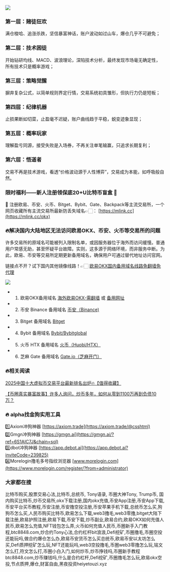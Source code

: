 [![](https://307e939.webp.li/Gt8fGNIWMAAXKA1.jpeg)](https://btc8848.com/top-10-exchanges)

### 第一层：赌徒狂欢
满仓梭哈、追涨杀跌，坚信暴富神话，账户波动如过山车，爆仓几乎不可避免；

### 第二层：技术困徒
开始钻研均线、MACD、波浪理论，深陷技术分析，最终发现市场毫无确定性，所有技术只是概率游戏；

### 第三层：策略觉醒
摒弃复杂公式，以简单规则界定行情，交易系统初具雏形，但执行力仍是短板；

### 第四层：纪律机器
止损果断如切菜，止盈毫不迟疑，账户曲线趋于平稳，蜕变迹象显现；

### 第五层：概率玩家
理解盈亏同源，接受失败是入场券，不再关注单笔输赢，只追求长期复利；

### 第六层：悟道者
交易不再是技术游戏，看透“价格波动源于人性博弈”，交易成为本能，如呼吸般自然。

### 限时福利——新人注册领保底20+U比特币盲盒 🎁
🎁 注册欧易、币安、火币、Bitget、Bybit、Gate、Backpack等主流交易所，一个网页收藏所有主流交易所最新防丢失域名👉🏻： [https://mlink.cc](https://mlink.cc/okx)

### 🔥解决国内大陆地区无法访问欧易OKX、币安、火币等交易所的问题
许多交易所的原域名可能被列入限制名单，或因服务器位于海外而访问缓慢。普通用户常感无助，甚至怀疑平台故障。实则，这多源于网络环境，而非服务中断。为此，欧易、币安等交易所定期更新备用域名，确保用户可通过替代地址访问官网。

链接点不开？试下国内其他镜像线路！👉🏻 [欧易OKX国内备用域名线路免翻墙免代理](https://vlink.cc/okxcn)

[![](https://307e939.webp.li/20250812124552161.png)](https://vlink.cc/okxcn)


- 1. 欧易OKX备用域名 [海外欧易OKX-需翻墙](https://www.okx.com/join/76527935) 或 [备用网址](https://www.oucnyi.net/zh-hans/join/76527935) 
- 2. 币安 Binance 备用域名 [币安（Binance)](https://accounts.binance.com/zh-CN/register?ref=36457687)
- 3. Bitget 备用域名 [Bitget](https://www.bitget.com/zh-CN/referral/register?from=referral&clacCode=VRNEYUTR)
- 4. Bybit 备用域名 [Bybit/Bybitglobal](https://www.bybitglobal.com/zh-MY/invite/?ref=VMKORMM)
- 5. 火币 HTX 备用域名 [火币（Huobi/HTX）](https://www.htx.com/invite/zh-cn/1f?invite_code=whf45223)
- 6. 芝麻 Gate 备用域名 [Gate.io（芝麻开门）](https://www.gate.io/zh/signup?ref_type=103&ref=A1ERAQ)

### 🔥相关阅读
[2025中国十大虚拟币交易平台最新排名出炉🔥【值得收藏】](https://btc8848.com/top-10-exchanges/)

[【币圈真实暴富故事】许多人询问，炒币多年，如何从零到1100万再到负债10万？](https://heiyetouzi.xyz/biquanstory001/)


### 🔥 alpha找金狗实用工具
1️⃣Axiom冲狗神器 [https://axiom.trade](https://axiom.trade/@csshtml)  
2️⃣Gmgn冲狗神器 [https://gmgn.ai](https://gmgn.ai/?ref=6S1AIC7J&chain=sol)  
3️⃣dbot冲狗神器 [https://app.debot.ai](https://app.debot.ai?inviteCode=239825)  
4️⃣Morelogin撸毛多号指纹浏览器 [www.morelogin.com](https://www.morelogin.com/register/?from=administrator)  

### 大家都在搜
比特币购买,股票交易心法,比特币,总统币, Tony语录, 币圈大神Tony, Trump币, 国内购买比特币,炒币交易所,okx下载注册,国内okx充值,币安App注册,币安App下载,币安平台买币教程,币安注册,币安撸空投注册,币安苹果手机下载,总统币怎么买,狗狗币怎么买,人民币购买比特币,欧易怎么下载,web3撸毛,web3零撸,bitget大陆下载注册,欧易护照注册,欧易下载,币安下载,炒币副业,欧易合约,欧易OKX如何充值人民币,欧易怎么充值,NFT钱包怎么弄,火币如何充值人民币,币圈新手入门教程,btc8848.com,炒合约Tony心法,合约杠杆bit浪浪,Defi挖矿,币圈撸毛,币圈空投还能玩吗,做合约爆仓怎么办,欧易币安货币怎么买总统币,欧易币安以太坊怎么买,Defi质押挖矿怎么玩,NFT还能玩吗,web3空投撸毛,币圈web3零撸怎么玩,铭文怎么打,符文怎么打,币圈小白入门,如何炒币,炒币挣钱吗,币圈新手教程btc8848.com,炒币赚钱吗,什么是合约杠杆,Defi挖矿,币圈撸毛怎么玩,欧易okx空投,节点质押,爆仓,财富自由,黑夜投资heiyetouzi.xyz